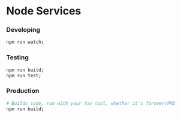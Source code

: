 # Node Services

### Developing

```bash
npm run watch;
```

### Testing

```bash
npm run build;
npm run test;
```

### Production

```bash
# Builds code, run with your fav tool, whether it's forever/PM2
npm run build;
```
